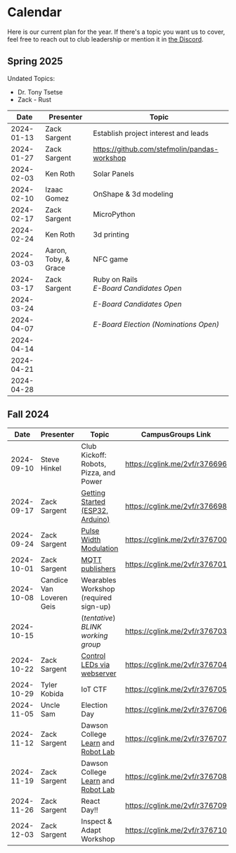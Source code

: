 # Calendar

Here is our current plan for the year. If there's a topic you want us to cover, feel free to reach out to club leadership or mention it in [the Discord](https://discord.gg/H5FjtpE3pH).

## Spring 2025

Undated Topics:

- Dr. Tony Tsetse
- Zack - Rust 


| **Date**   | **Presenter** | **Topic**                              | 
|------------|---------------|----------------------------------------| 
| 2024-01-13 | Zack Sargent  | Establish project interest and leads   | 
| 2024-01-27 | Zack Sargent  | https://github.com/stefmolin/pandas-workshop   |
| 2024-02-03 | Ken Roth      | Solar Panels                           |
| 2024-02-10 | Izaac Gomez   | OnShape &amp; 3d modeling              |
| 2024-02-17 | Zack Sargent  | MicroPython                            |
| 2024-02-24 | Ken Roth      | 3d printing                            |
| 2024-03-03 | Aaron, Toby, &amp; Grace  | NFC game                   |
| 2024-03-17 | Zack Sargent  | Ruby on Rails <br> *E-Board Candidates Open* |
| 2024-03-24 |               | *E-Board Candidates Open*              |
| 2024-04-07 |               | *E-Board Election (Nominations Open)*  |
| 2024-04-14 |               |                                        |
| 2024-04-21 |               |                                        |
| 2024-04-28 |               |                                        |


## Fall 2024

| **Date**   | **Presenter** | **Topic**                              | **CampusGroups Link**         |
|------------|---------------|----------------------------------------|-------------------------------|
| 2024-09-10 | Steve Hinkel  | Club Kickoff: Robots, Pizza, and Power | <https://cglink.me/2vf/r376696> |
| 2024-09-17 | Zack Sargent  | [Getting Started (ESP32, Arduino)](https://wiki.norseiot.club/getting-started/) | <https://cglink.me/2vf/r376698> |
| 2024-09-24 | Zack Sargent  | [Pulse Width Modulation](https://github.com/Norse-IoT/lesson-pwm) | <https://cglink.me/2vf/r376700> |
| 2024-10-01 | Zack Sargent  | [MQTT publishers](https://github.com/Norse-IoT/lesson-mqtt) | <https://cglink.me/2vf/r376701> |
| 2024-10-08 | Candice Van Loveren Geis | Wearables Workshop (required sign-up) |  |
| 2024-10-15 |               | (_tentative_) *BLINK working group*    | <https://cglink.me/2vf/r376703> |
| 2024-10-22 | Zack Sargent  | [Control LEDs via webserver](https://github.com/Norse-IoT/lesson-web) | <https://cglink.me/2vf/r376704> |
| 2024-10-29 | Tyler Kobida  | IoT CTF                                | <https://cglink.me/2vf/r376705> |
| 2024-11-05 | Uncle Sam     | Election Day                           | <https://cglink.me/2vf/r376706> |
| 2024-11-12 | Zack Sargent  | Dawson College [Learn](https://englab.dawsoncollege.qc.ca/learn/) and [Robot Lab](https://englab.dawsoncollege.qc.ca/robot/) | <https://cglink.me/2vf/r376707> |
| 2024-11-19 | Zack Sargent  | Dawson College [Learn](https://englab.dawsoncollege.qc.ca/learn/) and [Robot Lab](https://englab.dawsoncollege.qc.ca/robot/) | <https://cglink.me/2vf/r376708> |
| 2024-11-26 | Zack Sargent  | React Day!!                            | <https://cglink.me/2vf/r376709> |
| 2024-12-03 | Zack Sargent  | Inspect & Adapt Workshop               | <https://cglink.me/2vf/r376710> |

